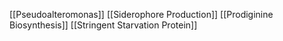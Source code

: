 [[Pseudoalteromonas]]
[[Siderophore Production]]
[[Prodiginine Biosynthesis]]
[[Stringent Starvation Protein]]
